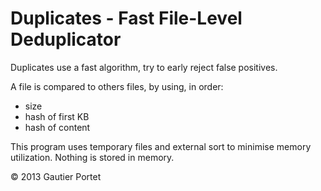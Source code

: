 Duplicates - Fast File-Level Deduplicator
=========================================

Duplicates use a fast algorithm, try to early reject false positives.

A file is compared to others files, by using, in order:
 - size
 - hash of first KB
 - hash of content

This program uses temporary files and external sort to minimise memory 
utilization. Nothing is stored in memory.

© 2013 Gautier Portet

